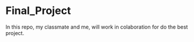 # Final_Project
In this repo, my classmate and me, will work in colaboration for do the best project.
